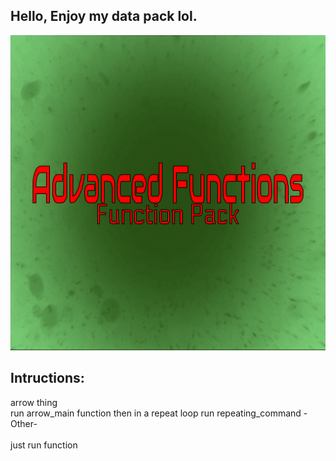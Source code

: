 Hello, Enjoy my data pack lol.
--
![IMAGE](pack.png)

Intructions:
--
arrow thing
<br>
run arrow_main function
then in a repeat loop run repeating_command
-Other-
<br />      
just run function <function name>
